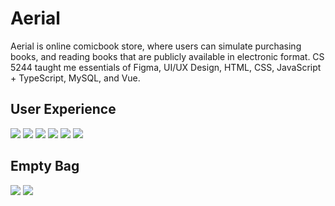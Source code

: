 # Aerial

Aerial is online comicbook store, where users can simulate purchasing books, and reading books that are publicly available in electronic format. CS 5244 taught me essentials of Figma, UI/UX Design, HTML, CSS, JavaScript + TypeScript, MySQL, and Vue.

## User Experience
![](https://i.imgur.com/F9U2hcr.png)
![](https://i.imgur.com/FrjarGJ.png)
![](https://i.imgur.com/ndK1Eob.png)
![](https://i.imgur.com/TVP8Nxc.png)
![](https://i.imgur.com/hpRemov.png)
![](https://i.imgur.com/GizLTR9.png)

## Empty Bag
![](https://i.imgur.com/s2Z7dnm.png)
![](https://i.imgur.com/51IYJSc.png)

